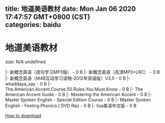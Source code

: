 
title: 地道美语教材
date: Mon Jan 06 2020 17:47:57 GMT+0800 (CST)    
categories: baidu
---

# 地道美语教材
size: N/A
 undefined
 
|- 新概念英语（逐句学习MP3版） - 0 B
|- 新概念英语（高清MP3+LRC） - 0 B
|- 新概念英语（M4B互动学习读物-2012年双语版）V3.5 - 0 B
|- whaddaya_say - 0 B
|- The.American.Accent.Course.50.Rules.You.Must.Know - 0 B
|- The American Accent Guide - 0 B
|- Mastering the American Accent - 0 B
|- Master Spoken English - Special Edition Course - 0 B
|- Master Spoken English - Feeling Phonics ( DVD Rip) - 0 B
|- lisa美语中文版 - 0 B

[How to download](https://bpcam.bemobtrk.com/go/2ceec3aa-1ca2-46d6-b9ff-aaa5c184517c?jno=2016)